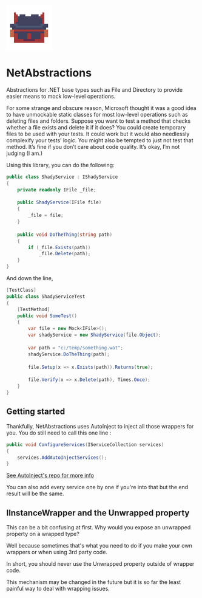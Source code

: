 ![NetAbstractions](https://github.com/Moreault/NetAbstractions/blob/master/netabstractions.png)

# NetAbstractions
Abstractions for .NET base types such as File and Directory to provide easier means to mock low-level operations.

For some strange and obscure reason, Microsoft thought it was a good idea to have unmockable static classes for most low-level operations such as deleting files and folders. 
Suppose you want to test a method that checks whether a file exists and delete it if it does? You could create temporary files to be used with your tests. It could work but it would also needlessly complexify your tests’ logic. 
You might also be tempted to just not test that method. It’s fine if you don’t care about code quality. It’s okay, I’m not judging (I am.)

Using this library, you can do the following: 

```c#
public class ShadyService : IShadyService
{
	private readonly IFile _file;

	public ShadyService(IFile file)
	{
		_file = file;
	}

	public void DoTheThing(string path)
	{
		if (_file.Exists(path))
			_file.Delete(path);
	}
}
```

And down the line,

```c#
[TestClass]
public class ShadyServiceTest
{
	[TestMethod]
	public void SomeTest()
	{
		var file = new Mock<IFile>();
		var shadyService = new ShadyService(file.Object);

		var path = "c:/temp/something.wat";
		shadyService.DoTheThing(path);

		file.Setup(x => x.Exists(path)).Returns(true);

		file.Verify(x => x.Delete(path), Times.Once);
	}
}
```

## Getting started

Thankfully, NetAbstractions uses AutoInject to inject all those wrappers for you. You do still need to call this one line :

```c#
public void ConfigureServices(IServiceCollection services)
{
    services.AddAutoInjectServices();
}
```

[See AutoInject's repo for more info](https://github.com/Moreault/AutoInject "AutoInject")

You can also add every service one by one if you're into that but the end result will be the same.

## IInstanceWrapper and the Unwrapped property

This can be a bit confusing at first. Why would you expose an unwrapped property on a wrapped type?

Well because sometimes that's what you need to do if you make your own wrappers or when using 3rd party code.

In short, you should never use the Unwrapped property outside of wrapper code.

This mechanism may be changed in the future but it is so far the least painful way to deal with wrapping issues.